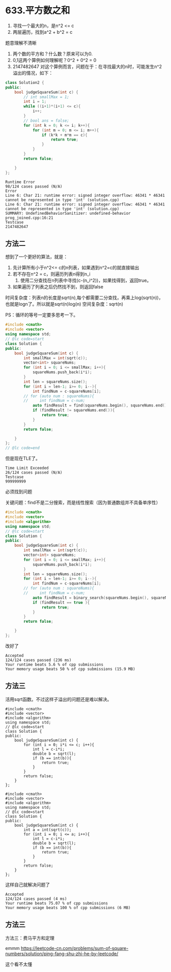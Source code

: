 # 633.平方数之和


1. 寻找一个最大的n，是n^2 <= c
2. 两层遍历，找到a^2 + b^2 = c

题意理解不清晰
1. 两个数的平方和？什么数？原来可以为0.
2. 0,1这两个算例如何理解呢？0^2 + 0^2 = 0
3. 2147482647 对这个算例而言，问题在于：在寻找最大的n时，可能发生n^2溢出的情况，如下：

```cpp
class Solution2 {
public:
    bool judgeSquareSum(int c) {
        // int smallMax = 1;
        int i = 1;
        while ((i+1)*(i+1) <= c){
            i++;
        }
        // bool ans = false;
        for (int k = 0; k <= i; k++){
            for (int m = 0; m <= i; m++){
                if (k*k + m*m == c){
                    return true;
                }
            }
        }
        return false;

    }
};
```

```
Runtime Error
98/124 cases passed (N/A)
Error
Line 6: Char 21: runtime error: signed integer overflow: 46341 * 46341 cannot be represented in type 'int' (solution.cpp)
Line 6: Char 21: runtime error: signed integer overflow: 46341 * 46341 cannot be represented in type 'int' (solution.cpp)
SUMMARY: UndefinedBehaviorSanitizer: undefined-behavior prog_joined.cpp:16:21
Testcase
2147482647
```
## 方法二

想到了一个更好的算法，就是：
1. 先计算所有小于n^2<= c的n列表，如果遇到n^2=c的就直接输出
2. 若不存在n^2 = c，则遍历列表n得到n_i
    1. 使用二分查找在n列表中寻找(c-(n_i^2))，如果找得到，返回true。
3. 如果遍历了列表之后仍然找不到，则返回false

时间复杂度：列表n的长度是sqrt(n),每个都需要二分查找，再乘上log(sqrt(n))，也就是logn了。所以就是sqrt(n)log(n)
空间复杂度：sqrt(n)

PS：循环的等号一定要多思考一下。



```cpp
#include <cmath>
#include <vector>
using namespace std;
// @lc code=start
class Solution {
public:
    bool judgeSquareSum(int c) {
        int smallMax = int(sqrt(c));
        vector<int> squareNums;
        for (int i = 0; i <= smallMax; i++){
            squareNums.push_back(i*i);
        }
        int len = squareNums.size();
        for (int i = len-1; i>= 0; i--){
            int findNum = c-squareNums[i];
        // for (auto num : squareNums){
        //     int findNum = c-num;
            auto findResult = find(squareNums.begin(), squareNums.end(), findNum);
            if (findResult != squareNums.end()){
                return true;
            }
        }
        return false;

    }
};
// @lc code=end
```

但是现在TLE了。

```
Time Limit Exceeded
26/124 cases passed (N/A)
Testcase
999999999
```

必须找到问题

关键问题：find不是二分搜索，而是线性搜索（因为普通数组并不具备单序性）

```cpp
#include <cmath>
#include <vector>
#include <algorithm>
using namespace std;
// @lc code=start
class Solution {
public:
    bool judgeSquareSum(int c) {
        int smallMax = int(sqrt(c));
        vector<int> squareNums;
        for (int i = 0; i <= smallMax; i++){
            squareNums.push_back(i*i);
        }
        int len = squareNums.size();
        for (int i = len-1; i>= 0; i--){
            int findNum = c-squareNums[i];
        // for (auto num : squareNums){
        //     int findNum = c-num;
            auto findResult = binary_search(squareNums.begin(), squareNums.end(), findNum);
            if (findResult == true ){
                return true;
            }
        }
        return false;

    }
};
```
改好了
```
Accepted
124/124 cases passed (236 ms)
Your runtime beats 5.6 % of cpp submissions
Your memory usage beats 50 % of cpp submissions (15.9 MB)
```

## 方法三

活用sqrt函数。不过这样子溢出的问题还是难以解决。

```
#include <cmath>
#include <vector>
#include <algorithm>
using namespace std;
// @lc code=start
class Solution {
public:
    bool judgeSquareSum(int c) {
        for (int i = 0; i*i <= c; i++){
            int l = c-i*i;
            double b = sqrt(l);
            if (b == int(b)){
                return true;
            }
        }
        return false;
    }
};
```
```
#include <cmath>
#include <vector>
#include <algorithm>
using namespace std;
// @lc code=start
class Solution {
public:
    bool judgeSquareSum(int c) {
        int a = int(sqrt(c));
        for (int i = 0; i <= a; i++){
            int l = c-i*i;
            double b = sqrt(l);
            if (b == int(b)){
                return true;
            }
        }
        return false;
    }
};
```
这样自己就解决问题了
```
Accepted
124/124 cases passed (4 ms)
Your runtime beats 75.07 % of cpp submissions
Your memory usage beats 100 % of cpp submissions (6 MB)
```

## 方法三

方法三：费马平方和定理

emmm
https://leetcode-cn.com/problems/sum-of-square-numbers/solution/ping-fang-shu-zhi-he-by-leetcode/

这个看不太懂